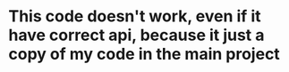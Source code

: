 # This code doesn't work, even if it have correct api, because it just a copy of my code in the main project
